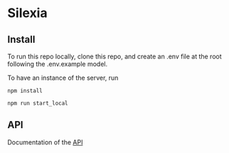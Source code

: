 # Silexia

## Install

To run this repo locally, clone this repo, and create an .env file at the root following the .env.example model.

To have an instance of the server, run

```
npm install
```

```
npm run start_local
```


## API

Documentation of the [API](./src/README.md)